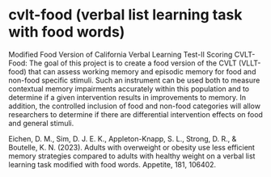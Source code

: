 # cvlt-food (verbal list learning task with food words)
Modified Food Version of California Verbal Learning Test-II 
Scoring CVLT-Food: The goal of this project is to create a food version of the CVLT (VLLT-food) that can assess working memory and episodic memory for food and non-food specific stimuli. Such an instrument can be used both to measure contextual memory impairments accurately within this population and to determine if a given intervention results in improvements to memory. In addition, the controlled inclusion of food and non-food categories will allow researchers to determine if there are differential intervention effects on food and general stimuli. 

Eichen, D. M., Sim, D. J. E. K., Appleton-Knapp, S. L., Strong, D. R., & Boutelle, K. N. (2023). Adults with overweight or obesity use less efficient memory strategies compared to adults with healthy weight on a verbal list learning task modified with food words. Appetite, 181, 106402.
